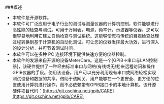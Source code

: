 ###概述
- 本软件是开源软件。
- 本软件可广泛应用于电子行业的测试与测量仪器的计算机控制，软件能够进行高性能的检查与测试。可用于万用表，电源，频率计，示波器等仪器，您可以很容易地利用它建立自动检查与测试系统。这能够使您将传统的目视检查处理过程转换到基于计算机的自动化测试。可让您的仪器发挥最大功效，进行深入的设计分析，并可节省测试时间。
- 本软件可以在多种 PC 连接环境下提供快速方便的仪器控制。
- 本软件的发源来自开源的设备MeterCare。这是一个[GPIB->串口与LAN控制器]，该硬件提供了一种经由标准串口与网络(有线或无线)来远程访问和操作 GPIB仪器的手段。使用该设备，用户可以充分利用现有串口或网络轻松实现测试设备和数据的共享。借助于该网关，用户能够在一个更安全、更方便的位置使用计算机进行操作，而不必依赖带有GPIB接口卡的本地计算机。该开源硬件项目代码：[https://git.oschina.net/gpib/CARE](https://git.oschina.net/gpib/CARE)

